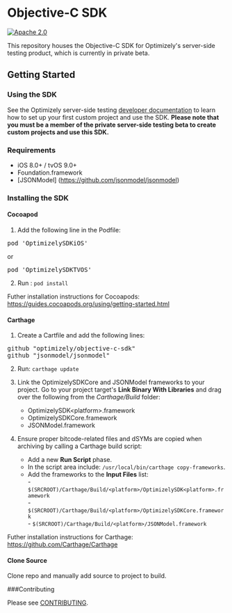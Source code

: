 # Objective-C SDK
[![Apache 2.0](https://img.shields.io/github/license/nebula-plugins/gradle-extra-configurations-plugin.svg)](http://www.apache.org/licenses/LICENSE-2.0)

This repository houses the Objective-C SDK for Optimizely's server-side testing product, which is currently in private beta.

## Getting Started

### Using the SDK

See the Optimizely server-side testing [developer documentation](https://developers.optimizely.com/x/solutions/sdks/reference/index.html?language=objectivec) to learn how to set
up your first custom project and use the SDK. **Please note that you must be a member of the private server-side testing beta to create custom projects and use this SDK.**

### Requirements
* iOS 8.0+ / tvOS 9.0+
* Foundation.framework
* [JSONModel] (https://github.com/jsonmodel/jsonmodel)

### Installing the SDK

#### Cocoapod 
1. Add the following line in the Podfile:
<pre>pod 'OptimizelySDKiOS'</pre> or <pre>pod 'OptimizelySDKTVOS'</pre>

2. Run : ``` pod install ```

Futher installation instructions for Cocoapods: https://guides.cocoapods.org/using/getting-started.html

#### Carthage
1. Create a Cartfile and add the following lines:
<pre>github "optimizely/objective-c-sdk"
github "jsonmodel/jsonmodel"</pre>

2. Run: ``` carthage update ```

3. Link the OptimizelySDKCore and JSONModel frameworks to your project. Go to your project target's **Link Binary With Libraries** and drag over the following from the _Carthage/Build_ folder:  
      * OptimizelySDK\<platform\>.framework<br/> 
      * OptimizelySDKCore.framework<br/>
      * JSONModel.framework<br/>
      
4. Ensure proper bitcode-related files and dSYMs are copied when archiving by calling a Carthage build script:
      - Add a new **Run Script** phase. 
      - In the script area include: 
        ```/usr/local/bin/carthage copy-frameworks```. 
      - Add the frameworks to the **Input Files** list:<br/>
            - ```$(SRCROOT)/Carthage/Build/<platform>/OptimizelySDK<platform>.framework```<br/>
            - ```$(SRCROOT)/Carthage/Build/<platform>/OptimizelySDKCore.framework```<br/>
            - ```$(SRCROOT)/Carthage/Build/<platform>/JSONModel.framework```<br/>

Futher installation instructions for Carthage: https://github.com/Carthage/Carthage

#### Clone Source
Clone repo and manually add source to project to build. 

###Contributing

Please see [CONTRIBUTING](CONTRIBUTING.md).

